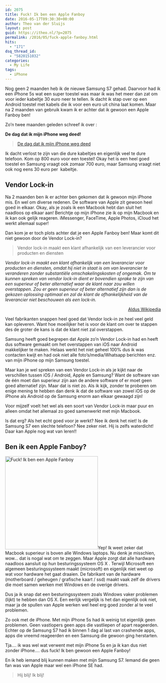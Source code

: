 ```yaml
---
id: 2075
title: Fuck! Ik ben een Apple Fanboy
date: 2016-05-17T09:30:30+00:00
author: Theo van der Sluijs
layout: post
guid: https://itheo.nl/?p=2075
permalink: /2016/05/fuck-apple-fanboy.html
hits:
  - "171"
dsq_thread_id:
  - "5820151032"
categories:
  - My Life
tags:
  - iPhone
---
```

Nog geen 2 maanden heb ik de nieuwe Samsung S7 gehad. Daarvoor had ik een iPhone 5s wat een super toestel was maar ik was het meer dan zat om voor ieder kabeltje 30 euro neer te tellen. Ik dacht ik stap over op een Android toestel met kabels die ik voor een euro uit china laat komen. Maar na 2 maanden van gebruik kwam ik er achter dat ik gewoon een Apple Fanboy ben!

<!--more-->Zo&#8217;n twee maanden geleden schreef ik over : 

**De dag dat ik mijn iPhone weg deed!**

<blockquote class="wp-embedded-content" data-secret="C5XLYf1ATv">
  <p>
    <a href="https://www.vandersluijs.nl/2016/03/dag-iphone-weg-deed.html">De dag dat ik mijn iPhone weg deed</a>
  </p>
</blockquote>



Ik dacht verlost te zijn van die dure kabeltjes en eigenlijk veel te dure telefoon. Kom op 800 euro voor een toestel! Okay het is een heel goed toestel en Samsung vraagt ook zomaar 700 euro, maar Samsung vraagt niet ook nog eens 30 euro per  kabeltje.

## Vendor Lock-in

Na 2 maanden ben ik er achter ben gekomen dat ik gewoon mijn iPhone mis. En wel om diverse redenen. De software van Apple zit gewoon heel goed in elkaar. Okay, als je zoals ik een Macbook hebt dan sluit het naadloos op elkaar aan! Berichtje op mijn iPhone zie ik op mijn Macbook en ik kan ook gelijk reageren. iMessenger, FaceTime, Apple Photos, iCloud het werkt allemaal super!

Dan kom je er toch plots achter dat je een Apple Fanboy ben! Maar komt dit niet gewoon door de Vendor Lock-in?

> Vendor lock-in maakt een klant afhankelijk van een leverancier voor producten en diensten

 _Vendor lock-in maakt een klant afhankelijk van een leverancier voor producten en diensten, omdat hij niet in staat is om van leverancier te veranderen zonder substantiële omschakelingskosten of ongemak. Om te kunnen spreken van vendor lock-in dient er bovendien sprake te zijn van een superieur of beter alternatief waar de klant naar zou willen overstappen. Zou er geen superieur of beter alternatief zijn dan is de gekozen oplossing optimaal en zal de klant de afhankelijkheid van de leverancier niet beschouwen als een lock-in._

<p style="text-align: right;">
  <a href="https://nl.wikipedia.org/wiki/Vendor_lock-in">Aldus Wikipedia</a>
</p>

Veel fabrikanten snappen heel goed dat Vendor lock-in ze heel veel geld kan opleveren. Want hoe moeilijker het is voor de klant om over te stappen des de groter de kans is dat de klant niet zal overstappen.

Samsung heeft goed begrepen dat Apple zo&#8217;n Vendor Lock-in had en heeft dus software gemaakt om het overstappen van iOS naar Android makkelijker te maken. Helaas werkt het niet geheel 100% dus ik was contacten kwijt en had ook niet alle foto&#8217;s/media/Whatsapp berichten enz. van mijn iPhone op mijn Samsung toestel.

Maar kan je wel spreken van een Vendor Lock-in als je kijkt naar de verschillen tussen iOS / Android, Apple en Samsung? Want de software van de één moet dan superieur zijn aan de andere software of er moet geen goed alternatief zijn. Maar dat is niet zo. Als ik kijk, zonder te proberen om enige mening te hebben dan denk ik dat de software van zowel iOS op de iPhone als Android op de Samsung enorm aan elkaar gewaagd zijn!

Voor mijzelf voelt het wel als een soort van Vendor Lock-in maar puur en alleen omdat het allemaal zo goed samenwerkt met mijn Macbook.

Is dat erg? Als het echt goed voor je werkt? Nee ik denk het niet! Is de Samsung S7 een slechte telefoon? Nee zeker niet. Hij is zelfs waterdicht! Daar kan Apple nog wat van leren!!

## Ben ik een Apple Fanboy?

<img class="alignleft size-medium wp-image-2077" src="https://itheo.nl/wp-content/uploads/2016/05/IMG_3427-300x300.jpg" alt="Fuck! Ik ben een Apple Fanboy" width="300" height="300" />Yep! Ik weet zeker dat Macbook superieur is boven alle Windows laptops. Nu denk je misschien, wow&#8230; dat is nogal wat om te zeggen. Maar Apple zorgt dat alle hardware naadloos aansluit op hun besturingssysteem OS X . Terwijl Microsoft een algemeen besturingssysteem maakt (microsoft) en eigenlijk niet weet op wat voor hardware het gaat draaien. De fabrikant van de hardware (motherboard / geheugen / grafische kaart / ssd) maakt vaak zelf de drivers die moet samen werken met Windows en de overige drivers.

Dus ja ik snap dat een besturingssysteem zoals Windows vaker problemen (lijkt) te hebben dan OS X. Een eerlijk vergelijk is het dan eigenlijk ook niet, maar ja de spullen van Apple werken wel heel erg goed zonder al te veel problemen.

Zo ook met de iPhone. Met mijn iPhone 5s had ik weinig tot eigenlijk geen problemen. Geen vastlopers geen apps die vastliepen of apart reageerden. Echter op de Samsung S7 had ik binnen 1 dag al last van crashende apps, apps die vreemd reageerden en een Samsung die gewoon ging herstarten.

Tja&#8230;. ik was wel wat verwent met mijn iPhone 5s en ja ik kan dus niet zonder iPhone&#8230;. dus fuck! Ik ben gewoon een Apple Fanboy!

En ik heb iemand blij kunnen maken met mijn Samsung S7. Iemand die geen fan was van Apple maar wel een iPhone SE had.

> Hij blij! Ik blij!